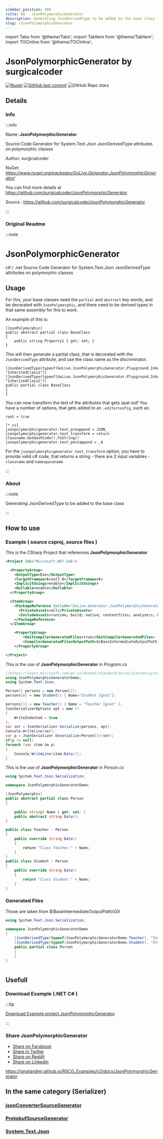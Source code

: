 ```yaml
---
sidebar_position: 680
title: 68 - JsonPolymorphicGenerator
description: Generating JsonDerivedType to be added to the base class
slug: /JsonPolymorphicGenerator
---
```

import Tabs from '@theme/Tabs';
import TabItem from '@theme/TabItem';
import TOCInline from '@theme/TOCInline';

# JsonPolymorphicGenerator  by surgicalcoder


<TOCInline toc={toc}  />

[![Nuget](https://img.shields.io/nuget/dt/GoLive.Generator.JsonPolymorphicGenerator?label=GoLive.Generator.JsonPolymorphicGenerator)](https://www.nuget.org/packages/GoLive.Generator.JsonPolymorphicGenerator/)
[![GitHub last commit](https://img.shields.io/github/last-commit/surgicalcoder/JsonPolymorphicGenerator?label=updated)](https://github.com/surgicalcoder/JsonPolymorphicGenerator)
![GitHub Repo stars](https://img.shields.io/github/stars/surgicalcoder/JsonPolymorphicGenerator?style=social)

## Details

### Info
:::info

Name: **JsonPolymorphicGenerator**

Source Code Generator for System.Text.Json JsonDerivedType attributes on polymorphic classes

Author: surgicalcoder

NuGet: 
*https://www.nuget.org/packages/GoLive.Generator.JsonPolymorphicGenerator/*   


You can find more details at https://github.com/surgicalcoder/JsonPolymorphicGenerator

Source : https://github.com/surgicalcoder/JsonPolymorphicGenerator

:::

### Original Readme
:::note

# JsonPolymorphicGenerator
c# / .net Source Code Generator for System.Text.Json JsonDerivedType attributes on polymorphic classes

## Usage

For this, your base classes need the `partial` and `abstract` key words, and be decorated with `JsonPolymorphic`, and there need to be derived types in that same assembly for this to work.

An example of this is:

```
[JsonPolymorphic]
public abstract partial class BaseClass
{
    public string Property1 { get; set; }
}
```

This will then generate a partial class, that is decorated with the `JsonDerivedType` attribute, and use the class name as the discriminator.

```
[JsonDerivedType(typeof(GoLive.JsonPolymorphicGenerator.Playground.InheritedClass1), "InheritedClass1")]
[JsonDerivedType(typeof(GoLive.JsonPolymorphicGenerator.Playground.InheritedClass2), "InheritedClass2")]
public partial class BaseClass
{
}
```

You can now transform the text of the attributes that gets spat out! You have a number of options, that gets added to an `.editorconfig`, such as:

```
root = true

[*.cs]
jsonpolymorphicgenerator.text_preappend = JSON_
jsonpolymorphicgenerator.text_transform = return classname.GetHashCode().ToString()
jsonpolymorphicgenerator.text_postappend = _A
```

For the `jsonpolymorphicgenerator.text_transform` option, you have to provide valid c# code, that returns a string - there are 2 input variables - `classname` and `namespacename`

:::

### About
:::note

Generating JsonDerivedType to be added to the base class


:::

## How to use

### Example ( source csproj, source files )

<Tabs>

<TabItem value="csproj" label="CSharp Project">

This is the CSharp Project that references **JsonPolymorphicGenerator**
```xml showLineNumbers {11}
<Project Sdk="Microsoft.NET.Sdk">

  <PropertyGroup>
    <OutputType>Exe</OutputType>
    <TargetFramework>net7.0</TargetFramework>
    <ImplicitUsings>enable</ImplicitUsings>
    <Nullable>enable</Nullable>
  </PropertyGroup>

  <ItemGroup>
    <PackageReference Include="GoLive.Generator.JsonPolymorphicGenerator" Version="1.0.4">
      <PrivateAssets>all</PrivateAssets>
      <IncludeAssets>runtime; build; native; contentfiles; analyzers; buildtransitive</IncludeAssets>
    </PackageReference>
  </ItemGroup>

	<PropertyGroup>
		<EmitCompilerGeneratedFiles>true</EmitCompilerGeneratedFiles>
		<CompilerGeneratedFilesOutputPath>$(BaseIntermediateOutputPath)\GX</CompilerGeneratedFilesOutputPath>
	</PropertyGroup>

</Project>

```

</TabItem>

  <TabItem value="D:\gth\RSCG_Examples\v2\rscg_examples\JsonPolymorphicGenerator\src\JsonPolymorphicGeneratorDemo\Program.cs" label="Program.cs" >

  This is the use of **JsonPolymorphicGenerator** in *Program.cs*

```csharp showLineNumbers 
//https://learn.microsoft.com/en-us/dotnet/standard/serialization/system-text-json/polymorphism?pivots=dotnet-7-0
using JsonPolymorphicGeneratorDemo;
using System.Text.Json;

Person[] persons = new Person[2];
persons[0] = new Student() { Name="Student Ignat"};

persons[1] = new Teacher() { Name = "Teacher Ignat" };
JsonSerializerOptions opt = new ()
{
    WriteIndented = true
};
var ser = JsonSerializer.Serialize(persons, opt);
Console.WriteLine(ser);
var p = JsonSerializer.Deserialize<Person[]>(ser);
if(p != null)
foreach (var item in p)
{
    Console.WriteLine(item.Data());
}
```
  </TabItem>

  <TabItem value="D:\gth\RSCG_Examples\v2\rscg_examples\JsonPolymorphicGenerator\src\JsonPolymorphicGeneratorDemo\Person.cs" label="Person.cs" >

  This is the use of **JsonPolymorphicGenerator** in *Person.cs*

```csharp showLineNumbers 
using System.Text.Json.Serialization;

namespace JsonPolymorphicGeneratorDemo;

[JsonPolymorphic]
public abstract partial class Person
{
    
    public string? Name { get; set; }
    public abstract string Data();
}

public class Teacher : Person
{
    public override string Data()
    {
        return "Class Teacher:" + Name;
    }
}
public class Student : Person
{
    public override string Data()
    {
        return "Class Student:" + Name;
    }
}

```
  </TabItem>

</Tabs>

### Generated Files

Those are taken from $(BaseIntermediateOutputPath)\GX

<Tabs>


<TabItem value="D:\gth\RSCG_Examples\v2\rscg_examples\JsonPolymorphicGenerator\src\JsonPolymorphicGeneratorDemo\obj\GX\GoLive.JsonPolymorphicGenerator\GoLive.JsonPolymorphicGenerator.PolymorphicAttributeGenerator\Person.g.cs" label="Person.g.cs" >


```csharp showLineNumbers 
using System.Text.Json.Serialization;

namespace JsonPolymorphicGeneratorDemo
{
    [JsonDerivedType(typeof(JsonPolymorphicGeneratorDemo.Teacher), "Teacher")]
    [JsonDerivedType(typeof(JsonPolymorphicGeneratorDemo.Student), "Student")]
    public partial class Person
    {
    }
}



```

  </TabItem>


</Tabs>

## Usefull

### Download Example (.NET  C# )

:::tip

[Download Example project JsonPolymorphicGenerator ](/sources/JsonPolymorphicGenerator.zip)

:::


### Share JsonPolymorphicGenerator 

<ul>
  <li><a href="https://www.facebook.com/sharer/sharer.php?u=https%3A%2F%2Fignatandrei.github.io%2FRSCG_Examples%2Fv2%2Fdocs%2FJsonPolymorphicGenerator&quote=JsonPolymorphicGenerator" title="Share on Facebook" target="_blank">Share on Facebook</a></li>
  <li><a href="https://twitter.com/intent/tweet?source=https%3A%2F%2Fignatandrei.github.io%2FRSCG_Examples%2Fv2%2Fdocs%2FJsonPolymorphicGenerator&text=JsonPolymorphicGenerator:%20https%3A%2F%2Fignatandrei.github.io%2FRSCG_Examples%2Fv2%2Fdocs%2FJsonPolymorphicGenerator" target="_blank" title="Tweet">Share in Twitter</a></li>
  <li><a href="http://www.reddit.com/submit?url=https%3A%2F%2Fignatandrei.github.io%2FRSCG_Examples%2Fv2%2Fdocs%2FJsonPolymorphicGenerator&title=JsonPolymorphicGenerator" target="_blank" title="Submit to Reddit">Share on Reddit</a></li>
  <li><a href="http://www.linkedin.com/shareArticle?mini=true&url=https%3A%2F%2Fignatandrei.github.io%2FRSCG_Examples%2Fv2%2Fdocs%2FJsonPolymorphicGenerator&title=JsonPolymorphicGenerator&summary=&source=https%3A%2F%2Fignatandrei.github.io%2FRSCG_Examples%2Fv2%2Fdocs%2FJsonPolymorphicGenerator" target="_blank" title="Share on LinkedIn">Share on Linkedin</a></li>
</ul>

https://ignatandrei.github.io/RSCG_Examples/v2/docs/JsonPolymorphicGenerator

## In the same category (Serializer)


### [jsonConverterSourceGenerator](/docs/jsonConverterSourceGenerator)


### [ProtobufSourceGenerator](/docs/ProtobufSourceGenerator)


### [System.Text.Json](/docs/System.Text.Json)

